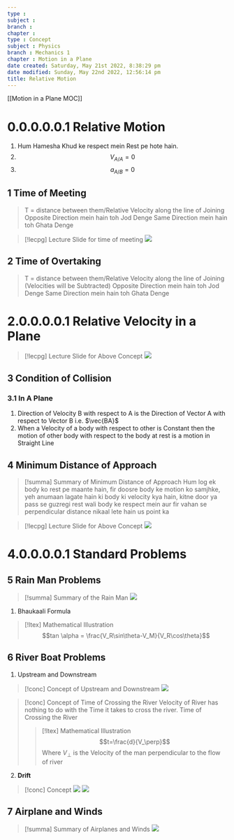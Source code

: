 ```yaml
---
type : 
subject : 
branch :
chapter :
type : Concept
subject : Physics
branch : Mechanics 1
chapter : Motion in a Plane
date created: Saturday, May 21st 2022, 8:38:29 pm
date modified: Sunday, May 22nd 2022, 12:56:14 pm
title: Relative Motion
---
```

[[Motion in a Plane MOC]]

# 0.0.0.0.0.1 Relative Motion

1. Hum Hamesha Khud ke respect mein Rest pe hote hain.
2. $$V_{A/A}=0$$
3. $$a_{A/B}=0$$

## 1 Time of Meeting

>T = distance between them/Relative Velocity along the line of Joining
>Opposite Direction mein hain toh Jod Denge
>Same Direction mein hain toh Ghata Denge

>[!lecpg] Lecture Slide for time of meeting
>![](https://i.imgur.com/UufGVev.png)

## 2 Time of Overtaking

>T = distance between them/Relative Velocity along the line of Joining (Velocities will be Subtracted)
>Opposite Direction mein hain toh Jod Denge
>Same Direction mein hain toh Ghata Denge

# 2.0.0.0.0.1 Relative Velocity in a Plane
>[!lecpg] Lecture Slide for Above Concept
>![](https://i.imgur.com/i8mZ2Oj.png)




## 3 Condition of Collision
### 3.1 In A Plane
1. Direction of Velocity B with respect to A is the Direction of Vector A with respect to Vector B i.e. $\vec{BA}$
2. When a Velocity of a body with respect to other is Constant then the motion of other body with respect to the body at rest is a motion in Straight Line


## 4 Minimum Distance of Approach
>[!summa] Summary of Minimum Distance of Approach
>Hum log ek body ko rest pe maante hain, fir doosre body ke motion ko samjhke, yeh anumaan lagate hain ki body ki velocity kya hain, kitne door ya pass se guzregi rest wali body ke respect mein aur fir vahan se perpendicular distance nikaal lete hain us point ka


>[!lecpg] Lecture Slide for Above Concept
>![](https://i.imgur.com/k8DpDpY.png)

# 4.0.0.0.0.1 Standard Problems
## 5 Rain Man Problems
>[!summa] Summary of the Rain Man
>![](https://i.imgur.com/7gBSDxI.png)



1. Bhaukaali Formula
>[!ltex] Mathematical Illustration
>$$tan \alpha = \frac{V_R\sin\theta-V_M}{V_R\cos\theta}$$


## 6 River Boat Problems

1. Upstream and Downstream
>[!conc] Concept of Upstream and Downstream
>![](https://i.imgur.com/MfB7z17.png)

>[!conc] Concept of Time of Crossing the River
>Velocity of River has nothing to do with the Time it takes to cross the river.
> Time of Crossing the River
> >[!ltex] Mathematical Illustration
>$$t=\frac{d}{V_\perp}$$
>Where $V_{\perp}$ is the Velocity of the man perpendicular to the flow of river


2. __Drift__
>[!conc] Concept
>![](https://i.imgur.com/XFPKgXl.png)
>![](https://i.imgur.com/6U6Z9hC.png)



## 7 Airplane and Winds
>[!summa] Summary of Airplanes and Winds
>![](https://i.imgur.com/iTSIcPo.png)
